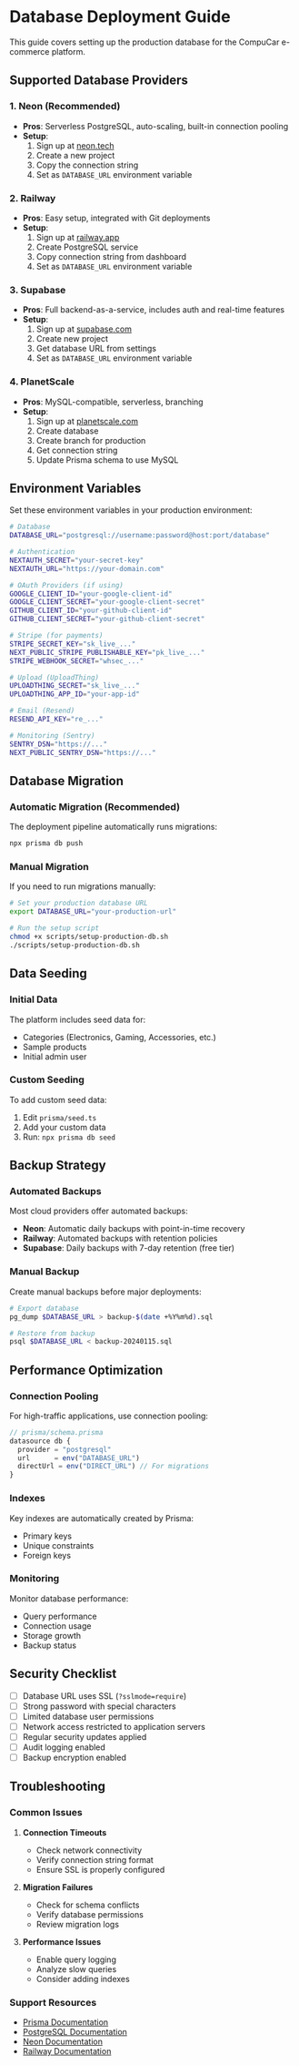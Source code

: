 # Database Deployment Guide

This guide covers setting up the production database for the CompuCar e-commerce platform.

## Supported Database Providers

### 1. Neon (Recommended)
- **Pros**: Serverless PostgreSQL, auto-scaling, built-in connection pooling
- **Setup**: 
  1. Sign up at [neon.tech](https://neon.tech)
  2. Create a new project
  3. Copy the connection string
  4. Set as `DATABASE_URL` environment variable

### 2. Railway
- **Pros**: Easy setup, integrated with Git deployments
- **Setup**:
  1. Sign up at [railway.app](https://railway.app)
  2. Create PostgreSQL service
  3. Copy connection string from dashboard
  4. Set as `DATABASE_URL` environment variable

### 3. Supabase
- **Pros**: Full backend-as-a-service, includes auth and real-time features
- **Setup**:
  1. Sign up at [supabase.com](https://supabase.com)
  2. Create new project
  3. Get database URL from settings
  4. Set as `DATABASE_URL` environment variable

### 4. PlanetScale
- **Pros**: MySQL-compatible, serverless, branching
- **Setup**:
  1. Sign up at [planetscale.com](https://planetscale.com)
  2. Create database
  3. Create branch for production
  4. Get connection string
  5. Update Prisma schema to use MySQL

## Environment Variables

Set these environment variables in your production environment:

```bash
# Database
DATABASE_URL="postgresql://username:password@host:port/database"

# Authentication
NEXTAUTH_SECRET="your-secret-key"
NEXTAUTH_URL="https://your-domain.com"

# OAuth Providers (if using)
GOOGLE_CLIENT_ID="your-google-client-id"
GOOGLE_CLIENT_SECRET="your-google-client-secret"
GITHUB_CLIENT_ID="your-github-client-id"
GITHUB_CLIENT_SECRET="your-github-client-secret"

# Stripe (for payments)
STRIPE_SECRET_KEY="sk_live_..."
NEXT_PUBLIC_STRIPE_PUBLISHABLE_KEY="pk_live_..."
STRIPE_WEBHOOK_SECRET="whsec_..."

# Upload (UploadThing)
UPLOADTHING_SECRET="sk_live_..."
UPLOADTHING_APP_ID="your-app-id"

# Email (Resend)
RESEND_API_KEY="re_..."

# Monitoring (Sentry)
SENTRY_DSN="https://..."
NEXT_PUBLIC_SENTRY_DSN="https://..."
```

## Database Migration

### Automatic Migration (Recommended)
The deployment pipeline automatically runs migrations:

```bash
npx prisma db push
```

### Manual Migration
If you need to run migrations manually:

```bash
# Set your production database URL
export DATABASE_URL="your-production-url"

# Run the setup script
chmod +x scripts/setup-production-db.sh
./scripts/setup-production-db.sh
```

## Data Seeding

### Initial Data
The platform includes seed data for:
- Categories (Electronics, Gaming, Accessories, etc.)
- Sample products
- Initial admin user

### Custom Seeding
To add custom seed data:

1. Edit `prisma/seed.ts`
2. Add your custom data
3. Run: `npx prisma db seed`

## Backup Strategy

### Automated Backups
Most cloud providers offer automated backups:

- **Neon**: Automatic daily backups with point-in-time recovery
- **Railway**: Automated backups with retention policies
- **Supabase**: Daily backups with 7-day retention (free tier)

### Manual Backup
Create manual backups before major deployments:

```bash
# Export database
pg_dump $DATABASE_URL > backup-$(date +%Y%m%d).sql

# Restore from backup
psql $DATABASE_URL < backup-20240115.sql
```

## Performance Optimization

### Connection Pooling
For high-traffic applications, use connection pooling:

```javascript
// prisma/schema.prisma
datasource db {
  provider = "postgresql"
  url      = env("DATABASE_URL")
  directUrl = env("DIRECT_URL") // For migrations
}
```

### Indexes
Key indexes are automatically created by Prisma:
- Primary keys
- Unique constraints
- Foreign keys

### Monitoring
Monitor database performance:
- Query performance
- Connection usage
- Storage growth
- Backup status

## Security Checklist

- [ ] Database URL uses SSL (`?sslmode=require`)
- [ ] Strong password with special characters
- [ ] Limited database user permissions
- [ ] Network access restricted to application servers
- [ ] Regular security updates applied
- [ ] Audit logging enabled
- [ ] Backup encryption enabled

## Troubleshooting

### Common Issues

1. **Connection Timeouts**
   - Check network connectivity
   - Verify connection string format
   - Ensure SSL is properly configured

2. **Migration Failures**
   - Check for schema conflicts
   - Verify database permissions
   - Review migration logs

3. **Performance Issues**
   - Enable query logging
   - Analyze slow queries
   - Consider adding indexes

### Support Resources
- [Prisma Documentation](https://www.prisma.io/docs)
- [PostgreSQL Documentation](https://www.postgresql.org/docs)
- [Neon Documentation](https://neon.tech/docs)
- [Railway Documentation](https://docs.railway.app)
